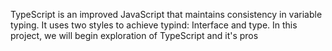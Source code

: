 TypeScript is an improved JavaScript that maintains consistency in variable typing.
It uses two styles to achieve typind: Interface and type.
In this project, we will begin exploration of TypeScript and it's pros